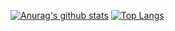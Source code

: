 [![Anurag's github stats](https://github-readme-stats.vercel.app/api?username=Huafanfan&count_private=true&show_icons=true&theme=dracula)](https://github.com/anuraghazra/github-readme-stats)
[![Top Langs](https://github-readme-stats.vercel.app/api/top-langs/?username=Huafanfan&layout=compact&hide=JavaScript,CSS)](https://github.com/anuraghazra/github-readme-stats)
